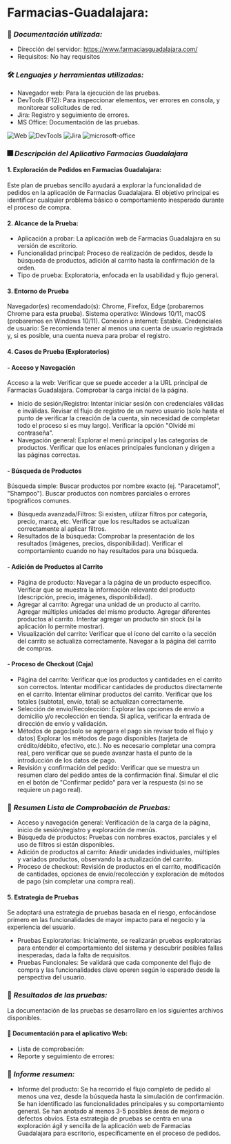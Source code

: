 # Farmacias-Guadalajara:

### :page_facing_up: *Documentación utilizada:* 
- Dirección del servidor: https://www.farmaciasguadalajara.com/
- Requisitos: No hay requisitos
  
### 🛠️ *Lenguajes y herramientas utilizadas:*
<div id="header" align="left">

- Navegador web: Para la ejecución de las pruebas.
- DevTools (F12): Para inspeccionar elementos, ver errores en consola, y monitorear solicitudes de red.
- Jira: Registro y seguimiento de errores.
- MS Office: Documentación de las pruebas.

</a>
<img decoding="async" src="https://img.shields.io/badge/WEB-D85B01?style=for-the-badge&logo=Drawio&logoColor=white" alt="Web"/>
<img decoding="async" src="https://img.shields.io/badge/DevTools-D80B01?style=for-the-badge&logo=Drawio&logoColor=white" alt="DevTools"/>
<img decoding="async" src="https://img.shields.io/badge/Jira-0052CC?style=for-the-badge&logo=Jira&logoColor=white" alt="Jira"/>
<img decoding="async" src="https://img.shields.io/badge/Microsoft_Office-D86B01?style=for-the-badge&logo=microsoft-office&logoColor=white" alt="microsoft-office"/>
</a>

### :fireworks: *Descripción del Aplicativo Farmacias Guadalajara*
#### 1. Exploración de Pedidos en Farmacias Guadalajara:
Este plan de pruebas sencillo ayudará a explorar la funcionalidad de pedidos en la aplicación de Farmacias Guadalajara. 
El objetivo principal es identificar cualquier problema básico o comportamiento inesperado durante el proceso de compra.
 
#### 2. Alcance de la Prueba:
- Aplicación a probar: La aplicación web de Farmacias Guadalajara en su versión de escritorio.
- Funcionalidad principal: Proceso de realización de pedidos, desde la búsqueda de productos, adición al carrito hasta la confirmación de la orden.
- Tipo de prueba: Exploratoria, enfocada en la usabilidad y flujo general.

#### 3. Entorno de Prueba
Navegador(es) recomendado(s): Chrome, Firefox, Edge (probaremos Chrome para esta prueba).
Sistema operativo: Windows 10/11, macOS (probaremos en Windows 10/11).
Conexión a internet: Estable.
Credenciales de usuario: Se recomienda tener al menos una cuenta de usuario registrada y, si es posible, una cuenta nueva para probar el registro.

#### 4. Casos de Prueba (Exploratorios)
#### - Acceso y Navegación
Acceso a la web: Verificar que se puede acceder a la URL principal de Farmacias Guadalajara.
Comprobar la carga inicial de la página.
- Inicio de sesión/Registro:
Intentar iniciar sesión con credenciales válidas e inválidas.
Revisar el flujo de registro de un nuevo usuario (solo hasta el punto de verificar la creación de la cuenta, sin necesidad de completar todo el proceso si es muy largo).
Verificar la opción "Olvidé mi contraseña".
- Navegación general:
Explorar el menú principal y las categorías de productos.
Verificar que los enlaces principales funcionan y dirigen a las páginas correctas.
#### - Búsqueda de Productos
Búsqueda simple:
Buscar productos por nombre exacto (ej. "Paracetamol", "Shampoo").
Buscar productos con nombres parciales o errores tipográficos comunes.
- Búsqueda avanzada/Filtros:
Si existen, utilizar filtros por categoría, precio, marca, etc.
Verificar que los resultados se actualizan correctamente al aplicar filtros.
- Resultados de la búsqueda:
Comprobar la presentación de los resultados (imágenes, precios, disponibilidad).
Verificar el comportamiento cuando no hay resultados para una búsqueda.
#### - Adición de Productos al Carrito
- Página de producto:
Navegar a la página de un producto específico.
Verificar que se muestra la información relevante del producto (descripción, precio, imágenes, disponibilidad).
- Agregar al carrito:
Agregar una unidad de un producto al carrito.
Agregar múltiples unidades del mismo producto.
Agregar diferentes productos al carrito.
Intentar agregar un producto sin stock (si la aplicación lo permite mostrar).
- Visualización del carrito:
Verificar que el ícono del carrito o la sección del carrito se actualiza correctamente.
Navegar a la página del carrito de compras.
#### - Proceso de Checkout (Caja)
- Página del carrito:
Verificar que los productos y cantidades en el carrito son correctos.
Intentar modificar cantidades de productos directamente en el carrito.
Intentar eliminar productos del carrito.
Verificar que los totales (subtotal, envío, total) se actualizan correctamente.
- Selección de envío/Recolección:
Explorar las opciones de envío a domicilio y/o recolección en tienda.
Si aplica, verificar la entrada de dirección de envío y validación.
- Métodos de pago:(solo se agregara el pago sin revisar todo el flujo y datos)
Explorar los métodos de pago disponibles (tarjeta de crédito/débito, efectivo, etc.).
No es necesario completar una compra real, pero verificar que se puede avanzar hasta el punto de la introducción de los datos de pago.
- Revisión y confirmación del pedido:
Verificar que se muestra un resumen claro del pedido antes de la confirmación final.
Simular el clic en el botón de "Confirmar pedido" para ver la respuesta (si no se requiere un pago real).

### :page_facing_up: *Resumen Lista de Comprobación de Pruebas:*  
- Acceso y navegación general: Verificación de la carga de la página, inicio de sesión/registro y exploración de menús.
- Búsqueda de productos: Pruebas con nombres exactos, parciales y el uso de filtros si están disponibles.
- Adición de productos al carrito: Añadir unidades individuales, múltiples y variados productos, observando la actualización del carrito.
- Proceso de checkout: Revisión de productos en el carrito, modificación de cantidades,
  opciones de envío/recolección y exploración de métodos de pago (sin completar una compra real).

#### 5. Estrategia de Pruebas
Se adoptará una estrategia de pruebas basada en el riesgo, enfocándose primero en las funcionalidades de mayor impacto para el negocio y la experiencia del usuario.

- Pruebas Exploratorias: Inicialmente, se realizarán pruebas exploratorias para entender el comportamiento del sistema y descubrir posibles fallas inesperadas,
  dada la falta de requisitos.
- Pruebas Funcionales: Se validará que cada componente del flujo de compra y las funcionalidades clave operen según lo esperado desde la perspectiva del usuario.

### 🧪 *Resultados de las pruebas:* 
 La documentación de las pruebas se desarrollaro en los siguientes archivos disponibles.
#### :file_folder: Documentación para el aplicativo Web:
 
  - Lista de comprobación: 
  - Reporte y seguimiento de errores:

### :page_facing_up: *Informe resumen:* 
 - Informe del producto:
 Se ha recorrido el flujo completo de pedido al menos una vez, desde la búsqueda hasta la simulación de confirmación.
 Se han identificado las funcionalidades principales y su comportamiento general.
 Se han anotado al menos 3-5 posibles áreas de mejora o defectos obvios.
 Esta estrategia de pruebas se centra en una exploración ágil y sencilla de la aplicación web de Farmacias Guadalajara para escritorio,
 específicamente en el proceso de pedidos.
